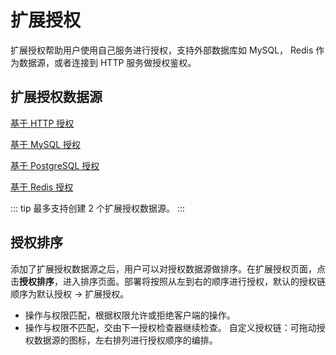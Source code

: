 # 扩展授权

扩展授权帮助用户使用自己服务进行授权，支持外部数据库如 MySQL， Redis 作为数据源，或者连接到 HTTP 服务做授权鉴权。


## 扩展授权数据源

[基于 HTTP 授权](./http_authz.md)

[基于 MySQL 授权](./mysql_authz.md)

[基于 PostgreSQL 授权](./pgsql_authz.md)

[基于 Redis 授权](./redis_authz.md)


::: tip
最多支持创建 2 个扩展授权数据源。
:::

## 授权排序

添加了扩展授权数据源之后，用户可以对授权数据源做排序。在扩展授权页面，点击**授权排序**，进入排序页面。部署将按照从左到右的顺序进行授权，默认的授权链顺序为默认授权 -> 扩展授权。
- 操作与权限匹配，根据权限允许或拒绝客户端的操作。
- 操作与权限不匹配，交由下一授权检查器继续检查。
自定义授权链：可拖动授权数据源的图标，左右排列进行授权顺序的编排。

